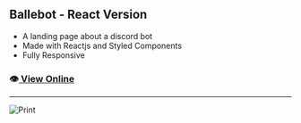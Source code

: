 ## Ballebot - React Version

- A landing page about a discord bot
- Made with Reactjs and Styled Components
- Fully Responsive

### 👁️[ View Online](https://frontiago.github.io/ballebot/)

--- 

![Print](../ballebot-react/public/images/print-ballebot.png)
